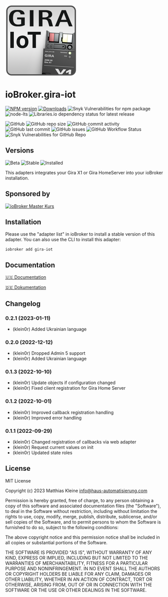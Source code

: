 ![Logo](admin/gira-iot.png)

# ioBroker.gira-iot

[![NPM version](https://img.shields.io/npm/v/iobroker.gira-iot?style=flat-square)](https://www.npmjs.com/package/iobroker.gira-iot)
[![Downloads](https://img.shields.io/npm/dm/iobroker.gira-iot?label=npm%20downloads&style=flat-square)](https://www.npmjs.com/package/iobroker.gira-iot)
![Snyk Vulnerabilities for npm package](https://img.shields.io/snyk/vulnerabilities/npm/iobroker.gira-iot?label=npm%20vulnerabilities&style=flat-square)
![node-lts](https://img.shields.io/node/v-lts/iobroker.gira-iot?style=flat-square)
![Libraries.io dependency status for latest release](https://img.shields.io/librariesio/release/npm/iobroker.gira-iot?label=npm%20dependencies&style=flat-square)

![GitHub](https://img.shields.io/github/license/klein0r/iobroker.gira-iot?style=flat-square)
![GitHub repo size](https://img.shields.io/github/repo-size/klein0r/iobroker.gira-iot?logo=github&style=flat-square)
![GitHub commit activity](https://img.shields.io/github/commit-activity/m/klein0r/iobroker.gira-iot?logo=github&style=flat-square)
![GitHub last commit](https://img.shields.io/github/last-commit/klein0r/iobroker.gira-iot?logo=github&style=flat-square)
![GitHub issues](https://img.shields.io/github/issues/klein0r/iobroker.gira-iot?logo=github&style=flat-square)
![GitHub Workflow Status](https://img.shields.io/github/workflow/status/klein0r/iobroker.gira-iot/Test%20and%20Release?label=Test%20and%20Release&logo=github&style=flat-square)
![Snyk Vulnerabilities for GitHub Repo](https://img.shields.io/snyk/vulnerabilities/github/klein0r/iobroker.gira-iot?label=repo%20vulnerabilities&logo=github&style=flat-square)

## Versions

![Beta](https://img.shields.io/npm/v/iobroker.gira-iot.svg?color=red&label=beta)
![Stable](http://iobroker.live/badges/gira-iot-stable.svg)
![Installed](http://iobroker.live/badges/gira-iot-installed.svg)

This adapters integrates your Gira X1 or Gira HomeServer into your ioBroker installation.

## Sponsored by

[![ioBroker Master Kurs](https://haus-automatisierung.com/images/ads/ioBroker-Kurs.png)](https://haus-automatisierung.com/iobroker-kurs/?refid=iobroker-gira-iot)

## Installation

Please use the "adapter list" in ioBroker to install a stable version of this adapter. You can also use the CLI to install this adapter:

```
iobroker add gira-iot
```

## Documentation

[🇺🇸 Documentation](./docs/en/README.md)

[🇩🇪 Dokumentation](./docs/de/README.md)

## Changelog
<!--
    Placeholder for the next version (at the beginning of the line):
    ### **WORK IN PROGRESS**
-->
### 0.2.1 (2023-01-11)

* (klein0r) Added Ukrainian language

### 0.2.0 (2022-12-12)

* (klein0r) Dropped Admin 5 support
* (klein0r) Added Ukrainian language

### 0.1.3 (2022-10-10)

* (klein0r) Update objects if configuration changed
* (klein0r) Fixed client registration for Gira Home Server

### 0.1.2 (2022-10-01)

* (klein0r) Improved callback registration handling
* (klein0r) Improved error handling

### 0.1.1 (2022-09-29)

* (klein0r) Changed registration of callbacks via web adapter
* (klein0r) Request current values on init
* (klein0r) Updated state roles

## License

MIT License

Copyright (c) 2023 Matthias Kleine <info@haus-automatisierung.com>

Permission is hereby granted, free of charge, to any person obtaining a copy
of this software and associated documentation files (the "Software"), to deal
in the Software without restriction, including without limitation the rights
to use, copy, modify, merge, publish, distribute, sublicense, and/or sell
copies of the Software, and to permit persons to whom the Software is
furnished to do so, subject to the following conditions:

The above copyright notice and this permission notice shall be included in all
copies or substantial portions of the Software.

THE SOFTWARE IS PROVIDED "AS IS", WITHOUT WARRANTY OF ANY KIND, EXPRESS OR
IMPLIED, INCLUDING BUT NOT LIMITED TO THE WARRANTIES OF MERCHANTABILITY,
FITNESS FOR A PARTICULAR PURPOSE AND NONINFRINGEMENT. IN NO EVENT SHALL THE
AUTHORS OR COPYRIGHT HOLDERS BE LIABLE FOR ANY CLAIM, DAMAGES OR OTHER
LIABILITY, WHETHER IN AN ACTION OF CONTRACT, TORT OR OTHERWISE, ARISING FROM,
OUT OF OR IN CONNECTION WITH THE SOFTWARE OR THE USE OR OTHER DEALINGS IN THE
SOFTWARE.
